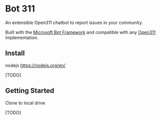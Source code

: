 Bot 311
=======

An extensible Open311 chatbot to report issues in your community.

Built with the [Microsoft Bot Framework](https://dev.botframework.com/) and compatible with any [Open311](http://www.open311.org/) implementation.

## Install

nodejs
https://nodejs.org/en/

[TODO]


## Getting Started

Clone to local drive

[TODO]
